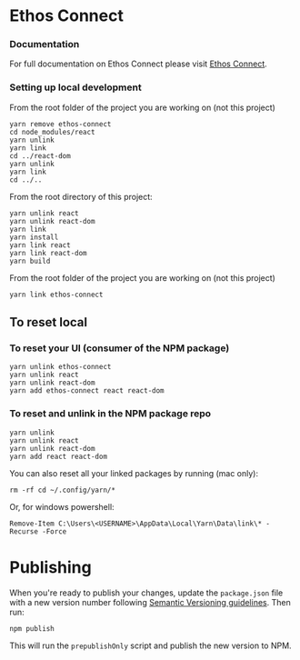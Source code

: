 # Ethos Connect

### Documentation

For full documentation on Ethos Connect please visit [Ethos Connect](https://ethoswallet.xyz/dev). 


### Setting up local development

From the root folder of the project you are working on (not this project)

```
yarn remove ethos-connect
cd node_modules/react
yarn unlink
yarn link
cd ../react-dom
yarn unlink
yarn link
cd ../..
```

From the root directory of this project:

```
yarn unlink react
yarn unlink react-dom
yarn link
yarn install
yarn link react
yarn link react-dom
yarn build
```

From the root folder of the project you are working on (not this project)

```
yarn link ethos-connect
```

## To reset local

### To reset your UI (consumer of the NPM package)

```
yarn unlink ethos-connect
yarn unlink react
yarn unlink react-dom
yarn add ethos-connect react react-dom
```

### To reset and unlink in the NPM package repo

```
yarn unlink
yarn unlink react
yarn unlink react-dom
yarn add react react-dom
```

You can also reset all your linked packages by running (mac only):

```
rm -rf cd ~/.config/yarn/*
```

Or, for windows powershell:

```
Remove-Item C:\Users\<USERNAME>\AppData\Local\Yarn\Data\link\* -Recurse -Force
```

# Publishing

When you're ready to publish your changes, update the `package.json` file with a new version number following [Semantic Versioning guidelines](https://zellwk.com/blog/semantic-versioning/). Then run:

```
npm publish
```

This will run the `prepublishOnly` script and publish the new version to NPM.
